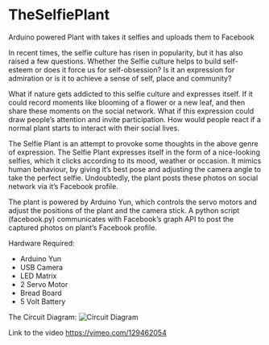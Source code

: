 # TheSelfiePlant
Arduino powered Plant with takes it selfies and uploads them to Facebook

In recent times, the selfie culture has risen in popularity, but it has also raised a few questions. Whether the Selfie culture helps to build self-esteem or does it force us for self-obsession? Is it an expression for admiration or is it to achieve a sense of self, place and community?

What if nature gets addicted to this selfie culture and expresses itself.  If it could record moments like blooming of a flower or a new leaf, and then share these moments on the social network. What if this expression could draw people’s attention and invite participation. How would people react if a normal plant starts to interact with their social lives.

The Selfie Plant is an attempt to provoke some thoughts in the above genre of expression. The Selfie Plant expresses itself in the form of a nice-looking selfies, which it clicks according to its mood, weather or occasion. It mimics human behaviour, by giving it’s best pose and adjusting the camera angle to take the perfect selfie. Undoubtedly, the plant posts these photos on social network via it’s Facebook profile.

The plant is powered by Arduino Yun, which controls the servo motors and adjust the positions of the plant and the camera stick. A python script (facebook.py) communicates with Facebook’s graph API to post the captured photos on plant’s Facebook profile.

Hardware Required:
- Arduino Yun
- USB Camera
- LED Matrix
- 2 Servo Motor
- Bread Board
- 5 Volt Battery


The Circuit Diagram:
![Circuit Diagram](http://ciid.dk/root_ciidwww/wp-content/uploads/2015/06/TheSelfie-Plant_Fritzing-897x1024.png)

Link to the video <a href ="https://vimeo.com/129462054" target="new"> https://vimeo.com/129462054 </a> 
